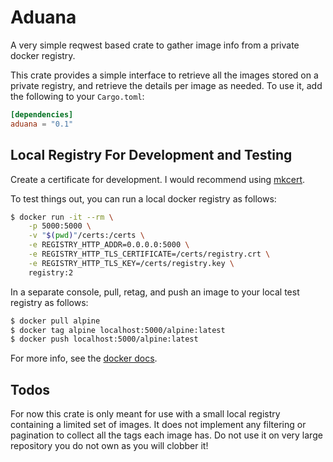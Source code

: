 # Aduana

A very simple reqwest based crate to gather image info from a private docker
registry.

This crate provides a simple interface to retrieve all the images stored on a
private registry, and retrieve the details per image as needed. To use it,
add the following to your `Cargo.toml`:
```toml
[dependencies]
aduana = "0.1"
```


## Local Registry For Development and Testing

Create a certificate for development. I would recommend using [mkcert](https://github.com/FiloSottile/mkcert).

To test things out, you can run a local docker registry as follows:
```sh
$ docker run -it --rm \
    -p 5000:5000 \
    -v "$(pwd)"/certs:/certs \
    -e REGISTRY_HTTP_ADDR=0.0.0.0:5000 \
    -e REGISTRY_HTTP_TLS_CERTIFICATE=/certs/registry.crt \
    -e REGISTRY_HTTP_TLS_KEY=/certs/registry.key \
    registry:2
```

In a separate console, pull, retag, and push an image to your local test
registry as follows:
```sh
$ docker pull alpine
$ docker tag alpine localhost:5000/alpine:latest
$ docker push localhost:5000/alpine:latest
```

For more info, see the [docker docs](https://docs.docker.com/registry/insecure/).

## Todos

For now this crate is only meant for use with a small local registry containing
a limited set of images. It does not implement any filtering or pagination to
collect all the tags each image has. Do not use it on very large repository
you do not own as you will clobber it!
